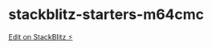 # stackblitz-starters-m64cmc

[Edit on StackBlitz ⚡️](https://stackblitz.com/edit/stackblitz-starters-m64cmc)